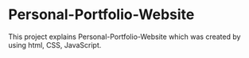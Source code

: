 # Personal-Portfolio-Website
This project explains Personal-Portfolio-Website which was created by using html, CSS, JavaScript.
